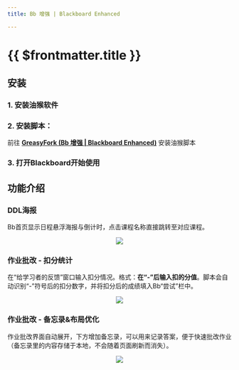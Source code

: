 ```yaml
---
title: Bb 增强 | Blackboard Enhanced

---
```


# {{ $frontmatter.title }}

## 安装 
### 1. 安装油猴软件


### 2. 安装脚本：
前往 [**GreasyFork (Bb 增强 | Blackboard Enhanced)**](https://greasyfork.org/zh-CN/scripts/462240-bb%E8%AE%A1%E7%AE%97%E5%88%86%E6%95%B0) 安装油猴脚本

### 3. 打开**Blackboard**开始使用


## 功能介绍

### DDL海报
Bb首页显示日程悬浮海报与倒计时，点击课程名称直接跳转至对应课程。

<div align="center">

![](https://s2.loli.net/2023/07/17/Iz6hMusASLbYVCv.gif)

</div>

### 作业批改 - 扣分统计
在“给学习者的反馈”窗口输入扣分情况。格式：**在“-”后输入扣的分值**。脚本会自动识别“-”符号后的扣分数字，并将扣分后的成绩填入Bb“尝试”栏中。

<div align="center">

![](https://s2.loli.net/2023/07/17/nUGkrdw9XSpfgIv.gif)

</div>
 
### 作业批改 - 备忘录&布局优化
作业批改界面自动展开，下方增加备忘录，可以用来记录答案，便于快速批改作业（备忘录里的内容存储于本地，不会随着页面刷新而消失）。

<div align="center">

![](https://s2.loli.net/2023/07/17/OkCtgJjcLfM8qm5.png)

</div>